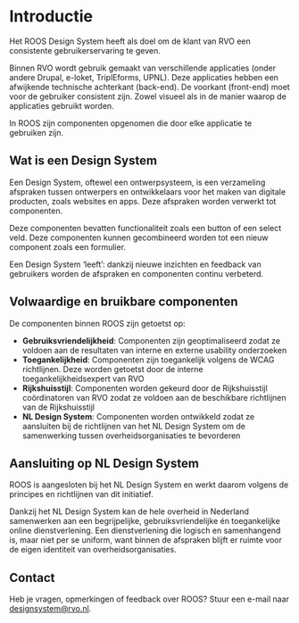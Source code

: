 <!-- @license CC0-1.0 -->

# Introductie

Het ROOS Design System heeft als doel om de klant van RVO een consistente gebruikerservaring te geven.

Binnen RVO wordt gebruik gemaakt van verschillende applicaties (onder andere Drupal, e-loket, TriplEforms, UPNL). Deze applicaties hebben een afwijkende technische achterkant (back-end). De voorkant (front-end) moet voor de gebruiker consistent zijn. Zowel visueel als in de manier waarop de applicaties gebruikt worden.

In ROOS zijn componenten opgenomen die door elke applicatie te gebruiken zijn.

## Wat is een Design System

Een Design System, oftewel een ontwerpsysteem, is een verzameling afspraken tussen ontwerpers en ontwikkelaars voor het maken van digitale producten, zoals websites en apps. Deze afspraken worden verwerkt tot componenten.

Deze componenten bevatten functionaliteit zoals een button of een select veld. Deze componenten kunnen gecombineerd worden tot een nieuw component zoals een formulier.

Een Design System ‘leeft’: dankzij nieuwe inzichten en feedback van gebruikers worden de afspraken en componenten continu verbeterd.

## Volwaardige en bruikbare componenten

De componenten binnen ROOS zijn getoetst op:

- **Gebruiksvriendelijkheid**: Componenten zijn geoptimaliseerd zodat ze voldoen aan de resultaten van interne en externe usability onderzoeken
- **Toegankelijkheid**: Componenten zijn toegankelijk volgens de WCAG richtlijnen. Deze worden getoetst door de interne toegankelijkheidsexpert van RVO
- **Rijkshuisstijl**: Componenten worden gekeurd door de Rijkshuisstijl coördinatoren van RVO zodat ze voldoen aan de beschikbare richtlijnen van de Rijkshuisstijl
- **NL Design System**: Componenten worden ontwikkeld zodat ze aansluiten bij de richtlijnen van het NL Design System om de samenwerking tussen overheidsorganisaties te bevorderen

## Aansluiting op NL Design System

ROOS is aangesloten bij het NL Design System en werkt daarom volgens de principes en richtlijnen van dit initiatief.

Dankzij het NL Design System kan de hele overheid in Nederland samenwerken aan een begrijpelijke, gebruiksvriendelijke én toegankelijke online dienstverlening. Een dienstverlening die logisch en samenhangend is, maar niet per se uniform, want binnen de afspraken blijft er ruimte voor de eigen identiteit van overheidsorganisaties.

## Contact

Heb je vragen, opmerkingen of feedback over ROOS? Stuur een e-mail naar [designsystem@rvo.nl](mailto:designsystem@rvo.nl).
